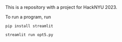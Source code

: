 This is a repository with a project for HackNYU 2023. 


To run a program, run 

```
pip install streamlit

streamlit run opt5.py
```
